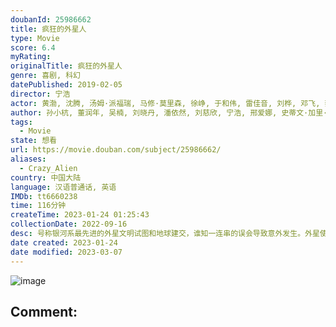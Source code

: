 ```yaml
---
doubanId: 25986662
title: 疯狂的外星人
type: Movie
score: 6.4
myRating: 
originalTitle: 疯狂的外星人
genre: 喜剧, 科幻
datePublished: 2019-02-05
director: 宁浩
actor: 黄渤, 沈腾, 汤姆·派福瑞, 马修·莫里森, 徐峥, 于和伟, 雷佳音, 刘桦, 邓飞, 蔡明凯, 王戈, 凯特·纳尔逊, 王砚伟, 呲路, 罗恩·斯穆安伯格, 丹尼尔·休·凯利, 刘十六, 柯南·何裴, 刘洋, 安得路, 杨山, 暗真, 米娅·迪奥普, 大卫·雷登, 慕晓博, undefined
author: 孙小杭, 董润年, 吴楠, 刘晓丹, 潘依然, 刘慈欣, 宁浩, 邢爱娜, 史蒂文·加里·班克斯
tags:
  - Movie
state: 想看
url: https://movie.douban.com/subject/25986662/
aliases:
  - Crazy_Alien
country: 中国大陆
language: 汉语普通话, 英语
IMDb: tt6660238
time: 116分钟
createTime: 2023-01-24 01:25:43
collectionDate: 2022-09-16
desc: 号称银河系最先进的外星文明试图和地球建交，谁知一连串的误会导致意外发生。外星使者的飞船坠入大气层，最终摔在了中国某市的世界公园中。靠耍猴戏为生的耿浩（黄渤饰）和酒贩子好友大飞（沈腾饰）把受伤的外星...
date created: 2023-01-24
date modified: 2023-03-07
---
```


![image](p2541901817.jpg)

Comment:
---
